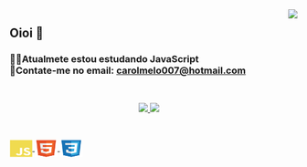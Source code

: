  <img align="right" height="200em" src="https://github.com/CarolineVitoria/imagens-gif/blob/2170a11a6e46c97f492bc655af342fbd0f202b0a/gifs/tec.gif" >

## Oioi 👻 
  
### 🐱‍👤Atualmete estou estudando JavaScript <br> 🍜Contate-me no email: carolmelo007@hotmail.com 
  
## 
<br> 
<div align="center">
  <a href="https://github.com/carolinevitoria">
  <img height="150em" src="https://github-readme-stats.vercel.app/api?username=carolinevitoria&show_icons=true&theme=ocean_dark&include_all_commits=true&count_private=true"/>
  <img height="150em" src="https://github-readme-stats.vercel.app/api/top-langs/?username=carolinevitoria&layout=compact&langs_count=7&theme=ocean_dark"/>
</div>


  ##

<div style="display: inline_block"><br>
  <img align="center" alt="Rafa-Js" height="30" width="40" src="https://raw.githubusercontent.com/devicons/devicon/master/icons/javascript/javascript-plain.svg">
  <img align="center" alt="Rafa-HTML" height="30" width="40" src="https://raw.githubusercontent.com/devicons/devicon/master/icons/html5/html5-original.svg">
<img align="center" alt="Rafa-CSS" height="30" width="40" src="https://raw.githubusercontent.com/devicons/devicon/master/icons/css3/css3-original.svg">
</div
